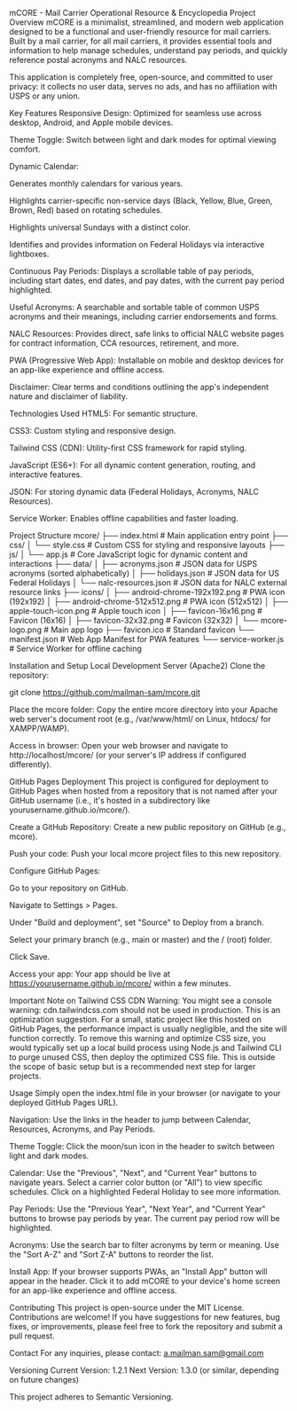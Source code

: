 mCORE - Mail Carrier Operational Resource & Encyclopedia
Project Overview
mCORE is a minimalist, streamlined, and modern web application designed to be a functional and user-friendly resource for mail carriers. Built by a mail carrier, for all mail carriers, it provides essential tools and information to help manage schedules, understand pay periods, and quickly reference postal acronyms and NALC resources.

This application is completely free, open-source, and committed to user privacy: it collects no user data, serves no ads, and has no affiliation with USPS or any union.

Key Features
Responsive Design: Optimized for seamless use across desktop, Android, and Apple mobile devices.

Theme Toggle: Switch between light and dark modes for optimal viewing comfort.

Dynamic Calendar:

Generates monthly calendars for various years.

Highlights carrier-specific non-service days (Black, Yellow, Blue, Green, Brown, Red) based on rotating schedules.

Highlights universal Sundays with a distinct color.

Identifies and provides information on Federal Holidays via interactive lightboxes.

Continuous Pay Periods: Displays a scrollable table of pay periods, including start dates, end dates, and pay dates, with the current pay period highlighted.

Useful Acronyms: A searchable and sortable table of common USPS acronyms and their meanings, including carrier endorsements and forms.

NALC Resources: Provides direct, safe links to official NALC website pages for contract information, CCA resources, retirement, and more.

PWA (Progressive Web App): Installable on mobile and desktop devices for an app-like experience and offline access.

Disclaimer: Clear terms and conditions outlining the app's independent nature and disclaimer of liability.

Technologies Used
HTML5: For semantic structure.

CSS3: Custom styling and responsive design.

Tailwind CSS (CDN): Utility-first CSS framework for rapid styling.

JavaScript (ES6+): For all dynamic content generation, routing, and interactive features.

JSON: For storing dynamic data (Federal Holidays, Acronyms, NALC Resources).

Service Worker: Enables offline capabilities and faster loading.

Project Structure
mcore/
├── index.html                # Main application entry point
├── css/
│   └── style.css             # Custom CSS for styling and responsive layouts
├── js/
│   └── app.js                # Core JavaScript logic for dynamic content and interactions
├── data/
│   ├── acronyms.json         # JSON data for USPS acronyms (sorted alphabetically)
│   ├── holidays.json         # JSON data for US Federal Holidays
│   └── nalc-resources.json   # JSON data for NALC external resource links
├── icons/
│   ├── android-chrome-192x192.png  # PWA icon (192x192)
│   ├── android-chrome-512x512.png  # PWA icon (512x512)
│   ├── apple-touch-icon.png        # Apple touch icon
│   ├── favicon-16x16.png           # Favicon (16x16)
│   ├── favicon-32x32.png           # Favicon (32x32)
│   └── mcore-logo.png              # Main app logo
├── favicon.ico               # Standard favicon
└── manifest.json             # Web App Manifest for PWA features
└── service-worker.js         # Service Worker for offline caching

Installation and Setup
Local Development Server (Apache2)
Clone the repository:

git clone https://github.com/mailman-sam/mcore.git

Place the mcore folder: Copy the entire mcore directory into your Apache web server's document root (e.g., /var/www/html/ on Linux, htdocs/ for XAMPP/WAMP).

Access in browser: Open your web browser and navigate to http://localhost/mcore/ (or your server's IP address if configured differently).

GitHub Pages Deployment
This project is configured for deployment to GitHub Pages when hosted from a repository that is not named after your GitHub username (i.e., it's hosted in a subdirectory like yourusername.github.io/mcore/).

Create a GitHub Repository: Create a new public repository on GitHub (e.g., mcore).

Push your code: Push your local mcore project files to this new repository.

Configure GitHub Pages:

Go to your repository on GitHub.

Navigate to Settings > Pages.

Under "Build and deployment", set "Source" to Deploy from a branch.

Select your primary branch (e.g., main or master) and the / (root) folder.

Click Save.

Access your app: Your app should be live at https://yourusername.github.io/mcore/ within a few minutes.

Important Note on Tailwind CSS CDN Warning:
You might see a console warning: cdn.tailwindcss.com should not be used in production. This is an optimization suggestion. For a small, static project like this hosted on GitHub Pages, the performance impact is usually negligible, and the site will function correctly. To remove this warning and optimize CSS size, you would typically set up a local build process using Node.js and Tailwind CLI to purge unused CSS, then deploy the optimized CSS file. This is outside the scope of basic setup but is a recommended next step for larger projects.

Usage
Simply open the index.html file in your browser (or navigate to your deployed GitHub Pages URL).

Navigation: Use the links in the header to jump between Calendar, Resources, Acronyms, and Pay Periods.

Theme Toggle: Click the moon/sun icon in the header to switch between light and dark modes.

Calendar: Use the "Previous", "Next", and "Current Year" buttons to navigate years. Select a carrier color button (or "All") to view specific schedules. Click on a highlighted Federal Holiday to see more information.

Pay Periods: Use the "Previous Year", "Next Year", and "Current Year" buttons to browse pay periods by year. The current pay period row will be highlighted.

Acronyms: Use the search bar to filter acronyms by term or meaning. Use the "Sort A-Z" and "Sort Z-A" buttons to reorder the list.

Install App: If your browser supports PWAs, an "Install App" button will appear in the header. Click it to add mCORE to your device's home screen for an app-like experience and offline access.

Contributing
This project is open-source under the MIT License. Contributions are welcome! If you have suggestions for new features, bug fixes, or improvements, please feel free to fork the repository and submit a pull request.

Contact
For any inquiries, please contact: a.mailman.sam@gmail.com

Versioning
Current Version: 1.2.1
Next Version: 1.3.0 (or similar, depending on future changes)

This project adheres to Semantic Versioning.